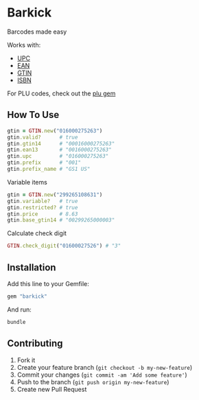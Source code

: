 # Barkick

Barcodes made easy

Works with:

- [UPC](http://en.wikipedia.org/wiki/Universal_Product_Code)
- [EAN](http://en.wikipedia.org/wiki/International_Article_Number_%28EAN%29)
- [GTIN](http://en.wikipedia.org/wiki/Global_Trade_Item_Number)
- [ISBN](http://en.wikipedia.org/wiki/International_Standard_Book_Number)

For PLU codes, check out the [plu gem](https://github.com/ankane/plu)

## How To Use

```ruby
gtin = GTIN.new("016000275263")
gtin.valid?      # true
gtin.gtin14      # "00016000275263"
gtin.ean13       # "0016000275263"
gtin.upc         # "016000275263"
gtin.prefix      # "001"
gtin.prefix_name # "GS1 US"
```

Variable items

```ruby
gtin = GTIN.new("299265108631")
gtin.variable?   # true
gtin.restricted? # true
gtin.price       # 8.63
gtin.base_gtin14 # "00299265000003"
```

Calculate check digit

```ruby
GTIN.check_digit("01600027526") # "3"
```

## Installation

Add this line to your Gemfile:

```ruby
gem "barkick"
```

And run:

```sh
bundle
```

## Contributing

1. Fork it
2. Create your feature branch (`git checkout -b my-new-feature`)
3. Commit your changes (`git commit -am 'Add some feature'`)
4. Push to the branch (`git push origin my-new-feature`)
5. Create new Pull Request
